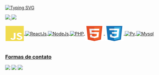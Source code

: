 [![Typing SVG](https://readme-typing-svg.herokuapp.com/?color=696969&size=35&center=true&vCenter=true&width=1000&lines=Olá,+meu+nome+é+Leonardo+Almeida;Tenho+18+anos;Sou+Brasileiro;E+sou+Técnico+em+Desenvolvimento+de+Sistemas;Formado+Na+ETE+Ministro+Fernando+Lyra;+Seja+Bem+Vindo!+:%29)](https://git.io/typing-svg)

 <div>
   <a href="https://github.com/LeonardoAlmds">
   <img height="180em" src="https://github-readme-stats-sigma-five.vercel.app/api?username=LeonardoAlmds&show_icons=true&theme=tokyonight&include_all_commits=true&count_private=true"/> 
   <img height="180em" src="https://github-readme-stats-sigma-five.vercel.app/api/top-langs/?username=LeonardoAlmds&layout=compact&langs_count=6&theme=tokyonight"/>

</div>
<div style="display: inline_block"><br>
  <img align="center" alt="Js" height="50" width="60" src="https://raw.githubusercontent.com/devicons/devicon/master/icons/javascript/javascript-plain.svg">  
  <img align="center" alt="ReactJs" height="50" width="60" src="https://cdn.jsdelivr.net/gh/devicons/devicon/icons/react/react-original.svg" />  
  <img align="center" alt="NodeJs" height="50" width="60" src="https://cdn.jsdelivr.net/gh/devicons/devicon/icons/nodejs/nodejs-original.svg" />
  <img align="center" alt="PHP" height="50" width="60" src="https://cdn.jsdelivr.net/gh/devicons/devicon/icons/php/php-plain.svg" />
  <img align="center" alt="HTML" height="50" width="60" src="https://raw.githubusercontent.com/devicons/devicon/master/icons/html5/html5-original.svg">
  <img align="center" alt="CSS" height="50" width="60" src="https://raw.githubusercontent.com/devicons/devicon/master/icons/css3/css3-original.svg">
  <img align="center" alt="Py" height="50" width="60" src="https://cdn.jsdelivr.net/gh/devicons/devicon/icons/python/python-original.svg"/>
  <img align="center" alt="Mysql" height="50" width="60" src="https://cdn.jsdelivr.net/gh/devicons/devicon/icons/mysql/mysql-original.svg"/>
</div>
 
 <br>
 
  ### Formas de contato
 
<div> 
  <a href="https://instagram.com/leonardo_almd" target="_blank"><img src="https://img.shields.io/badge/-Instagram-%23E4405F?style=for-the-badge&logo=instagram&logoColor=white" target="_blank"></a>
  <a href = "mailto:leonardoalmd8@outlook.com"><img src="https://img.shields.io/badge/Outlook-%23333?style=for-the-badge&logo=Outlook&logoColor=white" target="_blank"></a>
  <a href="https://www.linkedin.com/in/leonardoalmd/" target="_blank"><img src="https://img.shields.io/badge/-LinkedIn-%230077B5?style=for-the-badge&logo=linkedin&logoColor=white" target="_blank"></a> 

</div>
